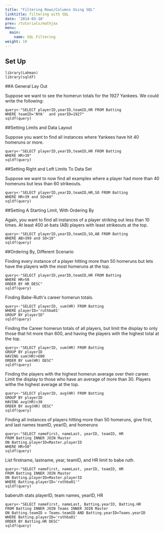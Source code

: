 ```yaml
---
title: "Filtering Rows/Columns Using SQL"
linktitle: filtering with SQL
date: '2014-03-10'
prev: /tutorials/mathjax
menu:
  main:
    name: SQL Filtering
weight: 10
---
```


## Set Up

```{r warning=FALSE, message=FALSE}
library(Lahman)
library(sqldf)
```

##A General Lay Out

Suppose we want to see the homerun totals for the 1927 Yankees. We could write the following:

```{r}
query<-"SELECT playerID,yearID,teamID,HR FROM Batting 
WHERE teamID='NYA'  and yearID=1927"
sqldf(query)
```

##Setting Limits and Data Layout

Suppose you want to find all instances where Yankees have hit 40 homeruns or more.

```{r}
query<-"SELECT playerID,yearID,teamID,HR FROM Batting
WHERE HR>39"
sqldf(query)
```

##Setting Right and Left Limits To Data Set

Suppose we want to now find all examples where a player had more than 40 homeruns but less than 60 strikeouts.

```{r}
query<-"SELECT playerID,yearID,teamID,HR,SO FROM Batting
WHERE HR>39 and SO<60"
sqldf(query)
```

##Setting A Starting Limit, With Ordering By

Again, you want to find all instances of a player striking out less than 10 times. At least 400 at-bats (AB) players with least strikeouts at the top.

```{r}
query<-"SELECT playerID,yearID,teamID,SO,AB FROM Batting
WHERE AB>399 and SO<10"
sqldf(query)
```

##Ordering By, Different Scenario

Finding every instance of a player hitting more than 50 homeruns but lets have the players with the most homeruns at the top.

```{r}
query<-"SELECT playerID,yearID,teamID,HR FROM Batting
WHERE HR>50
ORDER BY HR DESC"
sqldf(query)
```

Finding Babe-Ruth's career homerun totals.

```{r}
query<-"SELECT playerID, sum(HR) FROM Batting
WHERE playerID='ruthba01'
GROUP BY playerID"
sqldf(query)
```

Finding the Career homerun totals of all players, but limit the display to only those that hit more than 600, and having the players with the highest total at the top.

```{r}
query<-"SELECT playerID, sum(HR) FROM Batting
GROUP BY playerID
HAVING sum(HR)>600
ORDER BY sum(HR) DESC"
sqldf(query)
```

Finding the players with the highest homerun average over their career. Limit the display to those who have an average of more than 30. Players withe the highest average at the top.

```{r}
query<-"SELECT playerID, avg(HR) FROM Batting
GROUP BY playerID 
HAVING avg(HR)>30
ORDER BY avg(HR) DESC"
sqldf(query)
```

Finding all instances of players hitting more than 50 homeruns, give first, and last names teamID, yearID, and homeruns


```{r}
query<-"SELECT nameFirst, nameLast, yearID, teamID, HR
FROM Batting INNER JOIN Master
ON Batting.playerID=Master.playerID
WHERE HR>50"
sqldf(query)
```
List firstname, lastname, year, teamID, and HR limit to babe ruth.

```{r}
query<-"SELECT nameFirst, nameLast, yearID, teamID, HR 
FROM Batting INNER JOIN Master
ON Batting.playerID=Master.playerID
WHERE Batting.playerID='ruthba01'"
sqldf(query)
```

baberuth stats playerID, team names, yearID, HR

```{r}
query<-"SELECT nameFirst, nameLast, Batting.yearID, Batting.HR
FROM Batting INNER JOIN Teams INNER JOIN Master
ON Batting.teamID = Teams.teamID AND Batting.yearID=Teams.yearID
WHERE Batting.playerID='ruthba01'
ORDER BY Batting.HR DESC"
sqldf(query)
```

